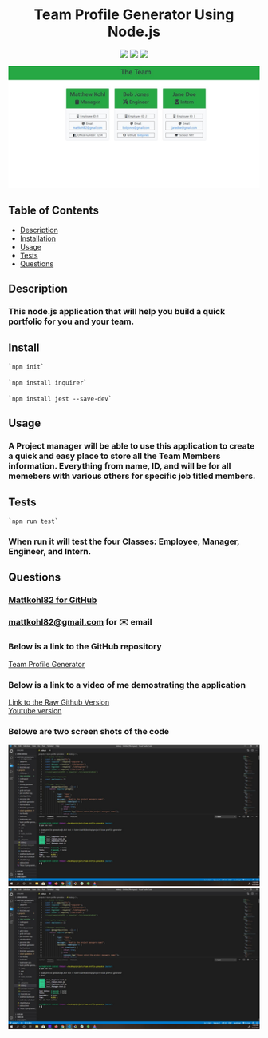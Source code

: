 <h1 align="center">Team Profile Generator Using Node.js</h1>

<p align="center">
<img src="https://img.shields.io/badge/Javascript-brightgreen"/>
<img src="https://img.shields.io/badge/Inquirer-red"/>
<img src="https://img.shields.io/badge/Node.js-success"/>
</p>

<p align="center">
<img src="./src/screenshot3.jpg" alt="final-product"/>
</p>


## Table of Contents
- [Description](#description)
- [Installation](#install)
- [Usage](#usage)
- [Tests](#tests)
- [Questions](#questions)

## Description
### This node.js application that will help you build a quick portfolio for you and your team.

## Install
```
`npm init`
  
`npm install inquirer`  

`npm install jest --save-dev`
```
## Usage
### A Project manager will be able to use this application to create a quick and easy place to store all the Team Members information. Everything from name, ID, and will be for all memebers with various others for specific job titled members.
          
## Tests
```
`npm run test`
```
### When run it will test the four Classes: Employee, Manager, Engineer, and Intern.

## Questions
### [Mattkohl82 for GitHub](https://github.com/Mattkohl82)  
### mattkohl82@gmail.com for ✉️ email 

### Below is a link to the GitHub repository   
[Team Profile Generator](https://github.com/mattkohl82/team-profile-generator)  

### Below is a link to a video of me demostrating the application  
[Link to the Raw Github Version]()  
[Youtube version]()




### Belowe are two screen shots of the code  

![Tests Run and Passed](./src/screenshot1.jpg) 
![Inquirer Questions Answered](./src/screenshot1.jpg)